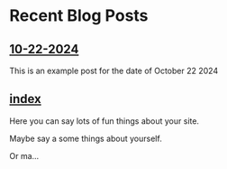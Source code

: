 # Recent Blog Posts

## [10-22-2024](Posts/10-22-2024.md)  
<html lang="en">
This is an example post for the date of October 22 2024


## [index](Posts/index.md)  
Here you can say lots of fun things about your site.

Maybe say a some things about yourself.

Or ma...

